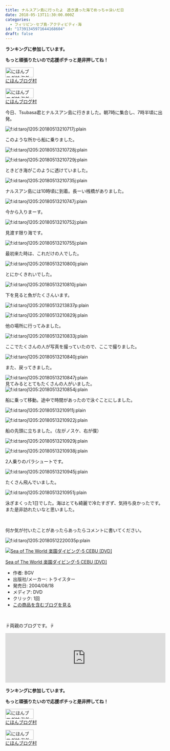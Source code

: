 ```yaml
---
title: ナルスアン島に行ったよ　透き通った海でめっちゃ泳いだ日
date: 2018-05-13T11:30:00.000Z
categories:
  - フィリピン-セブ島-アクティビティ-海
id: "17391345971644168604"
draft: false
---
```

<p><strong>ランキングに参加しています。</strong></p>
<p><strong>もっと頑張りたいので応援ポチっと是非押してね！</strong></p>
<p><a href="//overseas.blogmura.com/studyabroad_parent/ranking.html"><img src="//overseas.blogmura.com/studyabroad_parent/img/studyabroad_parent88_31.gif" alt="にほんブログ村 海外生活ブログ 親子留学・ジュニア留学へ" width="88" height="31" border="0" /></a><br /><a href="//overseas.blogmura.com/studyabroad_parent/ranking.html">にほんブログ村</a></p>
<p><a href="//overseas.blogmura.com/cebu/ranking.html"><img src="//overseas.blogmura.com/cebu/img/cebu88_31.gif" alt="にほんブログ村 海外生活ブログ セブ島情報へ" width="88" height="31" border="0" /></a><br /><a href="//overseas.blogmura.com/cebu/ranking.html">にほんブログ村</a></p>
<p>今日、Tsubasa君とナルスアン島に行きました。朝7時に集合し、7時半頃に出発。</p>
<p><img class="hatena-fotolife" title="f:id:taroj1205:20180513210717j:plain" src="https://cdn-ak.f.st-hatena.com/images/fotolife/t/taroj1205/20180513/20180513210717.jpg" alt="f:id:taroj1205:20180513210717j:plain" /></p>
<p>このような所から船に乗りました。</p>
<p><img class="hatena-fotolife" title="f:id:taroj1205:20180513210728j:plain" src="https://cdn-ak.f.st-hatena.com/images/fotolife/t/taroj1205/20180513/20180513210728.jpg" alt="f:id:taroj1205:20180513210728j:plain" /></p>
<p><img class="hatena-fotolife" title="f:id:taroj1205:20180513210729j:plain" src="https://cdn-ak.f.st-hatena.com/images/fotolife/t/taroj1205/20180513/20180513210729.jpg" alt="f:id:taroj1205:20180513210729j:plain" /></p>
<p>ときどき海がこのように透けていました。</p>
<p><img class="hatena-fotolife" title="f:id:taroj1205:20180513210735j:plain" src="https://cdn-ak.f.st-hatena.com/images/fotolife/t/taroj1205/20180513/20180513210735.jpg" alt="f:id:taroj1205:20180513210735j:plain" /></p>
<p>ナルスアン島には10時頃に到着。長ーい桟橋がありました。</p>
<p><img class="hatena-fotolife" title="f:id:taroj1205:20180513210747j:plain" src="https://cdn-ak.f.st-hatena.com/images/fotolife/t/taroj1205/20180513/20180513210747.jpg" alt="f:id:taroj1205:20180513210747j:plain" /></p>
<p>今から入りまーす。</p>
<p><img class="hatena-fotolife" title="f:id:taroj1205:20180513210752j:plain" src="https://cdn-ak.f.st-hatena.com/images/fotolife/t/taroj1205/20180513/20180513210752.jpg" alt="f:id:taroj1205:20180513210752j:plain" /></p>
<p>見渡す限り海です。</p>
<p><img class="hatena-fotolife" title="f:id:taroj1205:20180513210755j:plain" src="https://cdn-ak.f.st-hatena.com/images/fotolife/t/taroj1205/20180513/20180513210755.jpg" alt="f:id:taroj1205:20180513210755j:plain" /></p>
<p>最初来た時は、これだけの人でした。</p>
<p><img class="hatena-fotolife" title="f:id:taroj1205:20180513210800j:plain" src="https://cdn-ak.f.st-hatena.com/images/fotolife/t/taroj1205/20180513/20180513210800.jpg" alt="f:id:taroj1205:20180513210800j:plain" /></p>
<p>とにかくきれいでした。</p>
<p><img class="hatena-fotolife" title="f:id:taroj1205:20180513210810j:plain" src="https://cdn-ak.f.st-hatena.com/images/fotolife/t/taroj1205/20180513/20180513210810.jpg" alt="f:id:taroj1205:20180513210810j:plain" /></p>
<p>下を見ると魚がたくさんいます。</p>
<p><img class="hatena-fotolife" title="f:id:taroj1205:20180513213837p:plain" src="https://cdn-ak.f.st-hatena.com/images/fotolife/t/taroj1205/20180513/20180513213837.png" alt="f:id:taroj1205:20180513213837p:plain" /></p>
<p><img class="hatena-fotolife" title="f:id:taroj1205:20180513210829j:plain" src="https://cdn-ak.f.st-hatena.com/images/fotolife/t/taroj1205/20180513/20180513210829.jpg" alt="f:id:taroj1205:20180513210829j:plain" /></p>
<p>他の場所に行ってみました。</p>
<p><img class="hatena-fotolife" title="f:id:taroj1205:20180513210833j:plain" src="https://cdn-ak.f.st-hatena.com/images/fotolife/t/taroj1205/20180513/20180513210833.jpg" alt="f:id:taroj1205:20180513210833j:plain" /></p>
<p>ここでたくさんの人が写真を撮っていたので、ここで撮りました。</p>
<p><img class="hatena-fotolife" title="f:id:taroj1205:20180513210840j:plain" src="https://cdn-ak.f.st-hatena.com/images/fotolife/t/taroj1205/20180513/20180513210840.jpg" alt="f:id:taroj1205:20180513210840j:plain" /></p>
<p>また、戻ってきました。</p>
<p><img class="hatena-fotolife" title="f:id:taroj1205:20180513210847j:plain" src="https://cdn-ak.f.st-hatena.com/images/fotolife/t/taroj1205/20180513/20180513210847.jpg" alt="f:id:taroj1205:20180513210847j:plain" /><br />見てみるととてもたくさんの人がいました。<br /><img class="hatena-fotolife" title="f:id:taroj1205:20180513210854j:plain" src="https://cdn-ak.f.st-hatena.com/images/fotolife/t/taroj1205/20180513/20180513210854.jpg" alt="f:id:taroj1205:20180513210854j:plain" /></p>
<p>船に乗って移動。途中で時間があったので泳ぐことにしました。</p>
<p><img class="hatena-fotolife" title="f:id:taroj1205:20180513210911j:plain" src="https://cdn-ak.f.st-hatena.com/images/fotolife/t/taroj1205/20180513/20180513210911.jpg" alt="f:id:taroj1205:20180513210911j:plain" /></p>
<p><img class="hatena-fotolife" title="f:id:taroj1205:20180513210922j:plain" src="https://cdn-ak.f.st-hatena.com/images/fotolife/t/taroj1205/20180513/20180513210922.jpg" alt="f:id:taroj1205:20180513210922j:plain" /></p>
<p>船の先頭に立ちました。（左がノスケ、右が僕）</p>
<p><img class="hatena-fotolife" title="f:id:taroj1205:20180513210929j:plain" src="https://cdn-ak.f.st-hatena.com/images/fotolife/t/taroj1205/20180513/20180513210929.jpg" alt="f:id:taroj1205:20180513210929j:plain" /></p>
<p><img class="hatena-fotolife" title="f:id:taroj1205:20180513210938j:plain" src="https://cdn-ak.f.st-hatena.com/images/fotolife/t/taroj1205/20180513/20180513210938.jpg" alt="f:id:taroj1205:20180513210938j:plain" /></p>
<p>2人乗りのパラシュートです。</p>
<p><img class="hatena-fotolife" title="f:id:taroj1205:20180513210945j:plain" src="https://cdn-ak.f.st-hatena.com/images/fotolife/t/taroj1205/20180513/20180513210945.jpg" alt="f:id:taroj1205:20180513210945j:plain" /></p>
<p>たくさん飛んでいました。</p>
<p><img class="hatena-fotolife" title="f:id:taroj1205:20180513210951j:plain" src="https://cdn-ak.f.st-hatena.com/images/fotolife/t/taroj1205/20180513/20180513210951.jpg" alt="f:id:taroj1205:20180513210951j:plain" /></p>
<p>泳ぎまくった1日でした。海はとても綺麗で冷たすぎず、気持ち良かったです。また是非訪れたいなと思いました。</p>
<p> </p>
<p>何か気が付いたことがあったらあったらコメントに書いてください。</p>
<p><img class="hatena-fotolife" title="f:id:taroj1205:20180512220035p:plain" src="https://cdn-ak.f.st-hatena.com/images/fotolife/t/taroj1205/20180512/20180512220035.png" alt="f:id:taroj1205:20180512220035p:plain" /></p>
<div class="freezed">
<div class="hatena-asin-detail"><a href="http://www.amazon.co.jp/exec/obidos/ASIN/B0002CHRFW/taroj1205-hatena-22/"><img class="hatena-asin-detail-image" title="Sea of The World 楽園ダイビング-5 CEBU [DVD]" src="http://ecx.images-amazon.com/images/I/61CwoTFqTML._SL160_.jpg" alt="Sea of The World 楽園ダイビング-5 CEBU [DVD]" /></a>
<div class="hatena-asin-detail-info">
<p class="hatena-asin-detail-title"><a href="http://www.amazon.co.jp/exec/obidos/ASIN/B0002CHRFW/taroj1205-hatena-22/">Sea of The World 楽園ダイビング-5 CEBU [DVD]</a></p>
<ul>
<li><span class="hatena-asin-detail-label">作者:</span> BGV</li>
<li><span class="hatena-asin-detail-label">出版社/メーカー:</span> トライスター</li>
<li><span class="hatena-asin-detail-label">発売日:</span> 2004/08/18</li>
<li><span class="hatena-asin-detail-label">メディア:</span> DVD</li>
<li><span class="hatena-asin-detail-label">クリック</span>: 1回</li>
<li><a href="http://d.hatena.ne.jp/asin/B0002CHRFW/taroj1205-hatena-22" target="_blank">この商品を含むブログを見る</a></li>
</ul>
</div>
<div class="hatena-asin-detail-foot"> </div>
</div>
</div>
<p>☟両親のブログです。☟</p>
<div class="freezed">
<p><iframe class="embed-card embed-webcard" style="display: block; width: 100%; height: 155px; max-width: 500px; margin: 10px 0px;" title="JapaNewZean" src="https://hatenablog-parts.com/embed?url=http%3A%2F%2Fjapanewzean.poyo.jp%2F" frameborder="0" scrolling="no"></iframe></p>
<p><strong>ランキングに参加しています。</strong></p>
<p><strong>もっと頑張りたいので応援ポチっと是非押してね！</strong></p>
<p><a href="//overseas.blogmura.com/studyabroad_parent/ranking.html"><img src="//overseas.blogmura.com/studyabroad_parent/img/studyabroad_parent88_31.gif" alt="にほんブログ村 海外生活ブログ 親子留学・ジュニア留学へ" width="88" height="31" border="0" /></a><br /><a href="//overseas.blogmura.com/studyabroad_parent/ranking.html">にほんブログ村</a></p>
<p><a href="//overseas.blogmura.com/cebu/ranking.html"><img src="//overseas.blogmura.com/cebu/img/cebu88_31.gif" alt="にほんブログ村 海外生活ブログ セブ島情報へ" width="88" height="31" border="0" /></a><br /><a href="//overseas.blogmura.com/cebu/ranking.html">にほんブログ村</a></p>
</div>
